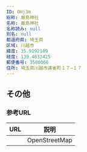 ```yaml
---
ID: OHj3m
総称: 厳島神社
名称: 厳島神社
名称読み: null
別名: null
都道府県: 埼玉県
区域: 川越市
緯度: 35.9192189
経度: 139.4833425
郵便番号: 3500066
住所: 埼玉県川越市連雀町１７−１７
---
```


## その他

### 参考URL

| URL | 説明          |
| --- | ------------- |
|     | OpenStreetMap |
